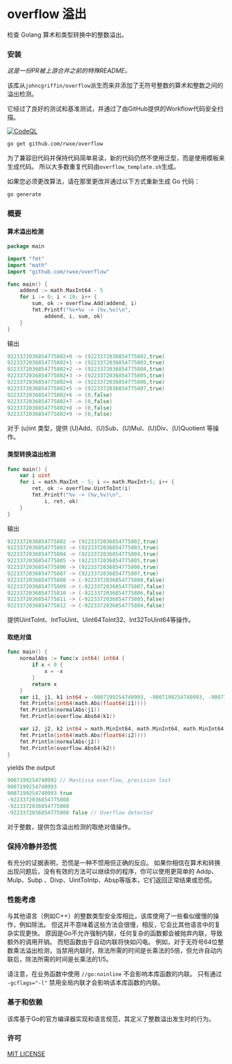 # overflow 溢出
检查 Golang 算术和类型转换中的整数溢出。
### 安装

*这是一份PR被上游合并之前的特殊README。*

该库从`johncgriffin/overflow`派生而来并添加了无符号整数的算术和整数之间的溢出检测。

它经过了良好的测试和基准测试，并通过了由GitHub提供的Workflow代码安全扫描。

[![CodeQL](https://github.com/rwxe/overflow/actions/workflows/codeql.yml/badge.svg)](https://github.com/rwxe/overflow/actions/workflows/codeql.yml)

```sh
go get github.com/rwxe/overflow
```

为了兼容旧代码并保持代码简单易读，新的代码仍然不使用泛型，而是使用模板来生成代码。 所以大多数重复代码由`overflow_template.sh`生成。

如果您必须更改算法，请在那里更改并通过以下方式重新生成 Go 代码：
```sh
go generate
```
### 概要

#### 算术溢出检测
```go
package main

import "fmt"
import "math"
import "github.com/rwxe/overflow"

func main() {
	addend := math.MaxInt64 - 5
	for i := 0; i < 10; i++ {
		sum, ok := overflow.Add(addend, i)
		fmt.Printf("%v+%v -> (%v,%v)\n",
			addend, i, sum, ok)
	}
}
```
输出
```go
9223372036854775802+0 -> (9223372036854775802,true)
9223372036854775802+1 -> (9223372036854775803,true)
9223372036854775802+2 -> (9223372036854775804,true)
9223372036854775802+3 -> (9223372036854775805,true)
9223372036854775802+4 -> (9223372036854775806,true)
9223372036854775802+5 -> (9223372036854775807,true)
9223372036854775802+6 -> (0,false)
9223372036854775802+7 -> (0,false)
9223372036854775802+8 -> (0,false)
9223372036854775802+9 -> (0,false)
```
对于 (u)int 类型，提供 (U)Add、(U)Sub、(U)Mul、(U)Div、(U)Quotient 等操作。


#### 类型转换溢出检测
```go
func main() {
	var i uint
	for i = math.MaxInt - 5; i <= math.MaxInt+5; i++ {
		ret, ok := overflow.UintToInt(i)
		fmt.Printf("%v -> (%v,%v)\n",
			i, ret, ok)
	}
}
```
输出
```go
9223372036854775802 -> (9223372036854775802,true)
9223372036854775803 -> (9223372036854775803,true)
9223372036854775804 -> (9223372036854775804,true)
9223372036854775805 -> (9223372036854775805,true)
9223372036854775806 -> (9223372036854775806,true)
9223372036854775807 -> (9223372036854775807,true)
9223372036854775808 -> (-9223372036854775808,false)
9223372036854775809 -> (-9223372036854775807,false)
9223372036854775810 -> (-9223372036854775806,false)
9223372036854775811 -> (-9223372036854775805,false)
9223372036854775812 -> (-9223372036854775804,false)
```
提供UintToInt、IntToUint、Uint64ToInt32、Int32ToUint64等操作。

#### 取绝对值
```go
func main() {
    normalAbs := func(x int64) int64 {
        if x < 0 {
            x = -x
        }
        return x
    }
    var i1, j1, k1 int64 = -9007199254740993, -9007199254740993, -9007199254740993
    fmt.Println(int64(math.Abs(float64(i1))))
    fmt.Println(normalAbs(j1))
    fmt.Println(overflow.Abs64(k1))

    var i2, j2, k2 int64 = math.MinInt64, math.MinInt64, math.MinInt64
    fmt.Println(int64(math.Abs(float64(i2))))
    fmt.Println(normalAbs(j2))
    fmt.Println(overflow.Abs64(k2))
}
```
yields the output
```go
9007199254740992 // Mantissa overflow, precision lost
9007199254740993
9007199254740993 true
-9223372036854775808
-9223372036854775808
-9223372036854775808 false // Overflow detected
```

对于整数，提供包含溢出检测的取绝对值操作。

### 保持冷静并恐慌

有充分的证据表明，恐慌是一种不惯用但正确的反应。 如果你相信在算术和转换出现问题后，没有有效的方法可以继续你的程序，你可以使用更简单的 Addp、Mulp、Subp 、Divp、UintToIntp、Absp等版本，它们返回正常结果或恐慌。

### 性能考虑

与其他语言（例如C++）的整数类型安全库相比，该库使用了一些看似缓慢的操作，例如除法。 但这并不意味着这些方法会很慢，相反，它会比其他语言中的复杂实现更快。 原因是Go不允许强制内联，任何复杂的函数都会被抛弃内联，导致额外的调用开销。 而短函数由于自动内联将快如闪电。 例如，对于无符号64位整数乘法溢出检测，当禁用内联时，除法所需的时间是长乘法的5倍，但允许自动内联后，除法所需的时间是长乘法的1/5。

请注意，在业务函数中使用 `//go:noinline` 不会影响本库函数的内联。 只有通过 `-gcflags="-l"` 禁用全局内联才会影响该本库函数的内联。

### 基于和依赖

该库基于Go的官方编译器实现和语言规范，其定义了整数溢出发生时的行为。

### 许可

[MIT LICENSE](./LICENSE.md)

